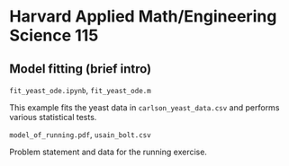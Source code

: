 # Harvard Applied Math/Engineering Science 115

## Model fitting (brief intro)

`fit_yeast_ode.ipynb`, `fit_yeast_ode.m`

This example fits the yeast data in `carlson_yeast_data.csv` and performs various statistical tests.

`model_of_running.pdf`, `usain_bolt.csv`

Problem statement and data for the running exercise.
